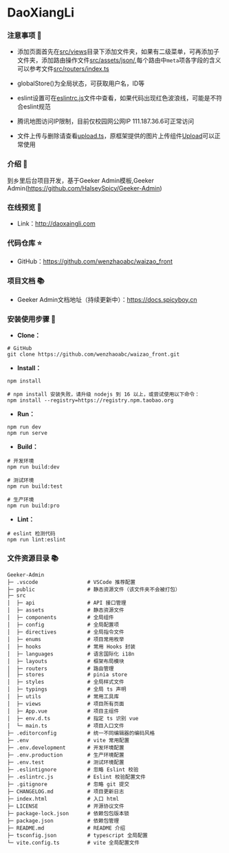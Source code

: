 # DaoXiangLi

### 注意事项 🦻

- 添加页面首先在[src/views](./src/views/)目录下添加文件夹，如果有二级菜单，可再添加子文件夹，添加路由操作文件[src/assets/json/](./src/assets/json/dynamicRouter.json),每个路由中`meta`项各字段的含义可以参考文件[src/routers/index.ts](./src/routers/index.ts)

- globalStore()为全局状态，可获取用户名，ID等

- eslint设置可在[eslintrc.js](./eslintrc.js)文件中查看，如果代码出现红色波浪线，可能是不符合eslint规范

- 腾讯地图访问IP限制，目前仅校园网公网IP 111.187.36.6可正常访问

- 文件上传与删除请查看[upload.ts](src/api/modules/upload.ts)，原框架提供的图片上传组件[Upload](src/components/Upload/)可以正常使用


### 介绍 📖

到乡里后台项目开发，基于Geeker Admin模板,Geeker Admin(https://github.com/HalseySpicy/Geeker-Admin)

### 在线预览 👀

- Link：http://daoxaingli.com

### 代码仓库 ⭐

- GitHub：https://github.com/wenzhaoabc/waizao_front

### 项目文档 📚

- Geeker Admin文档地址（持续更新中）：https://docs.spicyboy.cn

### 安装使用步骤 📔

- **Clone：**

```text
# GitHub
git clone https://github.com/wenzhaoabc/waizao_front.git
```

- **Install：**

```text
npm install

# npm install 安装失败，请升级 nodejs 到 16 以上，或尝试使用以下命令：
npm install --registry=https://registry.npm.taobao.org
```

- **Run：**

```text
npm run dev
npm run serve
```

- **Build：**

```text
# 开发环境
npm run build:dev

# 测试环境
npm run build:test

# 生产环境
npm run build:pro
```

- **Lint：**

```text
# eslint 检测代码
npm run lint:eslint
```


### 文件资源目录 📚

```text
Geeker-Admin
├─ .vscode                # VSCode 推荐配置
├─ public                 # 静态资源文件（该文件夹不会被打包）
├─ src
│  ├─ api                 # API 接口管理
│  ├─ assets              # 静态资源文件
│  ├─ components          # 全局组件
│  ├─ config              # 全局配置项
│  ├─ directives          # 全局指令文件
│  ├─ enums               # 项目常用枚举
│  ├─ hooks               # 常用 Hooks 封装
│  ├─ languages           # 语言国际化 i18n
│  ├─ layouts             # 框架布局模块
│  ├─ routers             # 路由管理
│  ├─ stores              # pinia store
│  ├─ styles              # 全局样式文件
│  ├─ typings             # 全局 ts 声明
│  ├─ utils               # 常用工具库
│  ├─ views               # 项目所有页面
│  ├─ App.vue             # 项目主组件
│  ├─ env.d.ts            # 指定 ts 识别 vue
│  └─ main.ts             # 项目入口文件
├─ .editorconfig          # 统一不同编辑器的编码风格
├─ .env                   # vite 常用配置
├─ .env.development       # 开发环境配置
├─ .env.production        # 生产环境配置
├─ .env.test              # 测试环境配置
├─ .eslintignore          # 忽略 Eslint 校验
├─ .eslintrc.js           # Eslint 校验配置文件
├─ .gitignore             # 忽略 git 提交
├─ CHANGELOG.md           # 项目更新日志
├─ index.html             # 入口 html
├─ LICENSE                # 开源协议文件
├─ package-lock.json      # 依赖包包版本锁
├─ package.json           # 依赖包管理
├─ README.md              # README 介绍
├─ tsconfig.json          # typescript 全局配置
└─ vite.config.ts         # vite 全局配置文件
```


